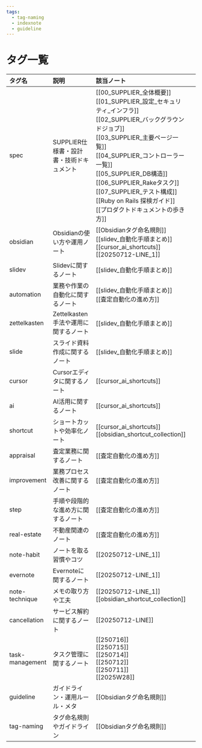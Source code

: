 ```yaml
---
tags:
  - tag-naming
  - indexnote
  - guideline
---
```


# タグ一覧

| タグ名             | 説明                       | 該当ノート                                                                                                                                                                                                                                                                       |     |
| :-------------- | :----------------------- | :-------------------------------------------------------------------------------------------------------------------------------------------------------------------------------------------------------------------------------------------------------------------------- | --- |
| spec            | SUPPLIER仕様書・設計書・技術ドキュメント | [[00_SUPPLIER_全体概要]]<br>[[01_SUPPLIER_設定_セキュリティ_インフラ]]<br>[[02_SUPPLIER_バックグラウンドジョブ]]<br>[[03_SUPPLIER_主要ページ一覧]]<br>[[04_SUPPLIER_コントローラー一覧]]<br>[[05_SUPPLIER_DB構造]]<br>[[06_SUPPLIER_Rakeタスク]]<br>[[07_SUPPLIER_テスト構成]]<br>[[Ruby on Rails 探検ガイド]]<br>[[プロダクトドキュメントの歩き方]] |     |
| obsidian        | Obsidianの使い方や運用ノート       | [[Obsidianタグ命名規則]]<br>[[slidev_自動化手順まとめ]]<br>[[cursor_ai_shortcuts]]<br>[[20250712-LINE_1]]                                                                                                                                                                                 |     |
| slidev          | Slidevに関するノート            | [[slidev_自動化手順まとめ]]                                                                                                                                                                                                                                                         |     |
| automation      | 業務や作業の自動化に関するノート         | [[slidev_自動化手順まとめ]]<br>[[査定自動化の進め方]]                                                                                                                                                                                                                                        |     |
| zettelkasten    | Zettelkasten手法や運用に関するノート | [[slidev_自動化手順まとめ]]                                                                                                                                                                                                                                                         |     |
| slide           | スライド資料作成に関するノート          | [[slidev_自動化手順まとめ]]                                                                                                                                                                                                                                                         |     |
| cursor          | Cursorエディタに関するノート        | [[cursor_ai_shortcuts]]                                                                                                                                                                                                                                                     |     |
| ai              | AI活用に関するノート              | [[cursor_ai_shortcuts]]                                                                                                                                                                                                                                                     |     |
| shortcut        | ショートカットや効率化ノート           | [[cursor_ai_shortcuts]]<br>[[obsidian_shortcut_collection]]                                                                                                                                                                                                                 |     |
| appraisal       | 査定業務に関するノート              | [[査定自動化の進め方]]                                                                                                                                                                                                                                                               |     |
| improvement     | 業務プロセス改善に関するノート          | [[査定自動化の進め方]]                                                                                                                                                                                                                                                               |     |
| step            | 手順や段階的な進め方に関するノート        | [[査定自動化の進め方]]                                                                                                                                                                                                                                                               |     |
| real-estate     | 不動産関連のノート                | [[査定自動化の進め方]]                                                                                                                                                                                                                                                               |     |
| note-habit      | ノートを取る習慣やコツ              | [[20250712-LINE_1]]                                                                                                                                                                                                                                                         |     |
| evernote        | Evernoteに関するノート          | [[20250712-LINE_1]]                                                                                                                                                                                                                                                         |     |
| note-technique  | メモの取り方や工夫                | [[20250712-LINE_1]]<br>[[obsidian_shortcut_collection]]                                                                                                                                                                                                                     |     |
| cancellation    | サービス解約に関するノート            | [[20250712-LINE]]                                                                                                                                                                                                                                                           |     |
| task-management | タスク管理に関するノート             | [[250716]]<br>[[250715]]<br>[[250714]]<br>[[250712]]<br>[[250711]]<br>[[2025W28]]                                                                                                                                                                                           |     |
| guideline       | ガイドライン・運用ルール・メタ          | [[Obsidianタグ命名規則]]                                                                                                                                                                                                                                                          |     |
| tag-naming      | タグ命名規則やガイドライン            | [[Obsidianタグ命名規則]]                                                                                                                                                                                                                                                          |     |